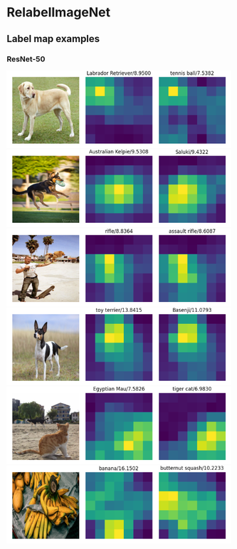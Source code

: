 # RelabelImageNet

## Label map examples

### ResNet-50

![](example_0.png)
![](example_1.png)
![](example_2.png)
![](example_3.png)
![](example_4.png)
![](example_5.png)
